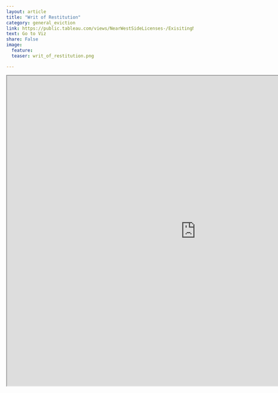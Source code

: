 ```yaml
---
layout: article
title: "Writ of Restitution"
category: general_eviction
link: https://public.tableau.com/views/NearWestSideLicenses-/ExisitingNWSLicenses-?:embed=y&:display_count=yes
text: Go to Viz
share: False
image:
  feature:
  teaser: writ_of_restitution.png

---
```

<iframe src="https://public.tableau.com/views/WritofRestitution/WritofRestitution?:showVizHome=no&:embed=true" allowfullscreen="true" width="1015" height="835"></iframe>
